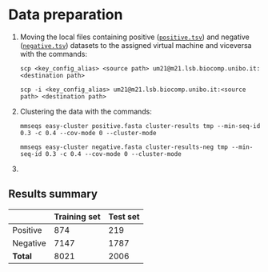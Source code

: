# Data preparation

1. Moving the local files containing positive ([```positive.tsv```](https://github.com/Amedeoxa/LAB2_project_group_N11/blob/main/data_collection/positive.tsv)) and negative ([```negative.tsv```](https://github.com/Amedeoxa/LAB2_project_group_N11/blob/main/data_collection/negative.tsv)) datasets to the assigned virtual machine and viceversa with the commands:
   
   ```scp <key_config_alias> <source path> um21@m21.lsb.biocomp.unibo.it:<destination path>```
   
   ```scp -i <key_config_alias> um21@m21.lsb.biocomp.unibo.it:<source path> <destination path>```
3. Clustering the data with the commands:

    ```mmseqs easy-cluster positive.fasta cluster-results tmp --min-seq-id 0.3 -c 0.4 --cov-mode 0 --cluster-mode```

   ```mmseqs easy-cluster negative.fasta cluster-results-neg tmp --min-seq-id 0.3 -c 0.4 --cov-mode 0 --cluster-mode```

4. 

## Results summary

|               | Training set | Test set |
|---------------|--------------|----------|
| Positive      | 874          | 219      |
| Negative      | 7147         | 1787     |
| **Total**     | 8021         | 2006     |
